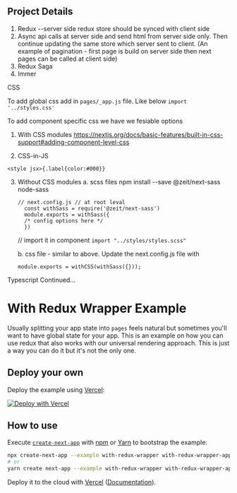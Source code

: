 ## Project Details

1. Redux --server side redux store should be synced with client side
2. Async api calls at server side and send html from server side only. Then continue updating the same store which server sent to client. (An example of pagination - first page is build on server side then next pages can be called at client side)
3. Redux Saga
4. Immer

CSS

To add global css add in `pages/_app.js` file. Like below
`import '../styles.css'`

To add component specific css we have we fesiable options

1. With CSS modules
   https://nextjs.org/docs/basic-features/built-in-css-support#adding-component-level-css

2. CSS-in-JS

`<style jsx>{.label{color:#000}}`

3. Without CSS modules
   a. scss files
   npm install --save @zeit/next-sass node-sass

   ```
   // next.config.js // at root leval
     const withSass = require('@zeit/next-sass')
     module.exports = withSass({
     /* config options here */
     })
   ```

   // import it in component
   `import "../styles/styles.scss"`

   b. css file - similar to above. Update the next.config.js file with

   ```
   module.exports = withCSS(withSass({}));
   ```

Typescript
Continued...

# With Redux Wrapper Example

Usually splitting your app state into `pages` feels natural but sometimes you'll want to have global state for your app. This is an example on how you can use redux that also works with our universal rendering approach. This is just a way you can do it but it's not the only one.

## Deploy your own

Deploy the example using [Vercel](https://vercel.com):

[![Deploy with Vercel](https://vercel.com/button)](https://vercel.com/import/project?template=https://github.com/vercel/next.js/tree/canary/examples/with-redux-wrapper)

## How to use

Execute [`create-next-app`](https://github.com/vercel/next.js/tree/canary/packages/create-next-app) with [npm](https://docs.npmjs.com/cli/init) or [Yarn](https://yarnpkg.com/lang/en/docs/cli/create/) to bootstrap the example:

```bash
npx create-next-app --example with-redux-wrapper with-redux-wrapper-app
# or
yarn create next-app --example with-redux-wrapper with-redux-wrapper-app
```

Deploy it to the cloud with [Vercel](https://vercel.com/import?filter=next.js&utm_source=github&utm_medium=readme&utm_campaign=next-example) ([Documentation](https://nextjs.org/docs/deployment)).
